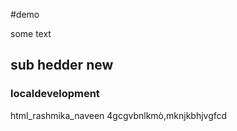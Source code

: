 #demo

some text
## sub hedder new
### localdevelopment
html_rashmika_naveen
4gcgvbnlkmò,mknjkbhjvgfcd